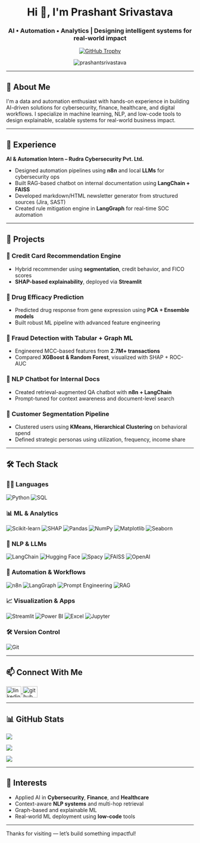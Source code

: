 <h1 align="center">Hi 👋, I'm Prashant Srivastava</h1>
<h3 align="center">AI • Automation • Analytics | Designing intelligent systems for real-world impact</h3>



<p align="center">
  <a href="https://github.com/ryo-ma/github-profile-trophy">
    <img src="https://github-profile-trophy.vercel.app/?username=yourgithubusername&theme=flat&column=7&margin-w=10" alt="GitHub Trophy" />
  </a>
</p>


<p align="center">
  <img src="https://komarev.com/ghpvc/?username=yourgithubusername&label=Profile%20views&color=0e75b6&style=flat" alt="prashantsrivastava" />
</p>

---

## 💼 About Me

I'm a data and automation enthusiast with hands-on experience in building AI-driven solutions for cybersecurity, finance, healthcare, and digital workflows. I specialize in machine learning, NLP, and low-code tools to design explainable, scalable systems for real-world business impact.

---

## 🧠 Experience

**AI & Automation Intern – Rudra Cybersecurity Pvt. Ltd.**  
- Designed automation pipelines using **n8n** and local **LLMs** for cybersecurity ops  
- Built RAG-based chatbot on internal documentation using **LangChain + FAISS**  
- Developed markdown/HTML newsletter generator from structured sources (Jira, SAST)  
- Created rule mitigation engine in **LangGraph** for real-time SOC automation  

---

## 🚀 Projects

### 🔹 Credit Card Recommendation Engine  
- Hybrid recommender using **segmentation**, credit behavior, and FICO scores  
- **SHAP-based explainability**, deployed via **Streamlit**  

### 🔹 Drug Efficacy Prediction  
- Predicted drug response from gene expression using **PCA + Ensemble models**  
- Built robust ML pipeline with advanced feature engineering  

### 🔹 Fraud Detection with Tabular + Graph ML  
- Engineered MCC-based features from **2.7M+ transactions**  
- Compared **XGBoost & Random Forest**, visualized with SHAP + ROC-AUC  

### 🔹 NLP Chatbot for Internal Docs  
- Created retrieval-augmented QA chatbot with **n8n + LangChain**  
- Prompt-tuned for context awareness and document-level search  

### 🔹 Customer Segmentation Pipeline  
- Clustered users using **KMeans, Hierarchical Clustering** on behavioral spend  
- Defined strategic personas using utilization, frequency, income share  

---

## 🛠️ Tech Stack

### 👨‍💻 Languages  
![Python](https://img.shields.io/badge/Python-3776AB?style=flat-square&logo=python&logoColor=white)
![SQL](https://img.shields.io/badge/SQL-003B57?style=flat-square&logo=sqlite&logoColor=white)

### 📊 ML & Analytics  
![Scikit-learn](https://img.shields.io/badge/Scikit--Learn-F7931E?style=flat-square&logo=scikit-learn&logoColor=white)
![SHAP](https://img.shields.io/badge/SHAP-006699?style=flat-square)
![Pandas](https://img.shields.io/badge/Pandas-150458?style=flat-square&logo=pandas&logoColor=white)
![NumPy](https://img.shields.io/badge/NumPy-013243?style=flat-square&logo=numpy&logoColor=white)
![Matplotlib](https://img.shields.io/badge/Matplotlib-11557C?style=flat-square&logo=matplotlib&logoColor=white)
![Seaborn](https://img.shields.io/badge/Seaborn-4B8BBE?style=flat-square)

### 🧠 NLP & LLMs  
![LangChain](https://img.shields.io/badge/LangChain-000000?style=flat-square)
![Hugging Face](https://img.shields.io/badge/HuggingFace-FFD21F?style=flat-square&logo=huggingface&logoColor=black)
![Spacy](https://img.shields.io/badge/Spacy-09A3D5?style=flat-square)
![FAISS](https://img.shields.io/badge/FAISS-00599C?style=flat-square)
![OpenAI](https://img.shields.io/badge/OpenAI-412991?style=flat-square&logo=openai&logoColor=white)

### 🔁 Automation & Workflows  
![n8n](https://img.shields.io/badge/n8n-F3652B?style=flat-square&logo=n8n&logoColor=white)
![LangGraph](https://img.shields.io/badge/LangGraph-1D3557?style=flat-square)
![Prompt Engineering](https://img.shields.io/badge/Prompt_Engineering-555555?style=flat-square)
![RAG](https://img.shields.io/badge/RAG_Pipeline-006666?style=flat-square)

### 📈 Visualization & Apps  
![Streamlit](https://img.shields.io/badge/Streamlit-FF4B4B?style=flat-square&logo=streamlit&logoColor=white)
![Power BI](https://img.shields.io/badge/Power_BI-F2C811?style=flat-square&logo=powerbi&logoColor=black)
![Excel](https://img.shields.io/badge/Excel-217346?style=flat-square&logo=microsoft-excel&logoColor=white)
![Jupyter](https://img.shields.io/badge/Jupyter-F37626?style=flat-square&logo=jupyter&logoColor=white)

### 🛠️ Version Control  
![Git](https://img.shields.io/badge/Git-F05032?style=flat-square&logo=git&logoColor=white)

---

## 📫 Connect With Me

<p align="left">
<a href="https://www.linkedin.com/in/prashantxxxx" target="blank">
  <img align="center" src="https://raw.githubusercontent.com/rahuldkjain/github-profile-readme-generator/master/src/images/icons/Social/linked-in-alt.svg" alt="linkedin" height="30" width="40" />
</a>
<a href="https://github.com/yourgithubusername" target="blank">
  <img align="center" src="https://cdn.jsdelivr.net/npm/simple-icons@3.13.0/icons/github.svg" alt="github" height="30" width="40" />
</a>
</p>

---

## 📊 GitHub Stats

<p align="left">
  <img align="center" src="https://github-readme-stats.vercel.app/api/top-langs/?username=yourgithubusername&layout=compact&theme=default" />
</p>
<p align="left">
  <img align="center" src="https://github-readme-stats.vercel.app/api?username=yourgithubusername&show_icons=true&theme=default" />
</p>
<p align="left">
  <img align="center" src="https://github-readme-streak-stats.herokuapp.com?user=yourgithubusername&theme=default" />
</p>

---

## 🌱 Interests

- Applied AI in **Cybersecurity**, **Finance**, and **Healthcare**
- Context-aware **NLP systems** and multi-hop retrieval
- Graph-based and explainable ML
- Real-world ML deployment using **low-code** tools

---

Thanks for visiting — let’s build something impactful!
